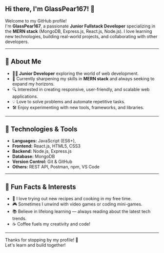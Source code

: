 

## Hi there, I'm GlassPear167! 👋

Welcome to my GitHub profile!  
I'm **GlassPear167**, a passionate **Junior Fullstack Developer** specializing in the **MERN stack** (MongoDB, Express.js, React.js, Node.js). I love learning new technologies, building real-world projects, and collaborating with other developers.

---

## 🚀 About Me

- 🧑‍💻 **Junior Developer** exploring the world of web development.
- 🌱 Currently sharpening my skills in **MERN stack** and always seeking to expand my horizons.
- 🔍 Interested in creating responsive, user-friendly, and scalable web applications.
- 💡 Love to solve problems and automate repetitive tasks.
- 🛠️ Enjoy experimenting with new tools, frameworks, and libraries.

---

## 🧰 Technologies & Tools

- **Languages:** JavaScript (ES6+), 
- **Frontend:** React.js, HTML5, CSS3
- **Backend:** Node.js, Express.js
- **Database:** MongoDB
- **Version Control:** Git & GitHub
- **Others:** REST API, Postman, npm, VS Code

---

## 🎯 Fun Facts & Interests

- 🥑 I love trying out new recipes and cooking in my free time.
- 🎮 Sometimes I unwind with video games or coding mini-games.
- 📚 Believe in lifelong learning — always reading about the latest tech trends.
- ☕ Coffee fuels my creativity and code!




---

Thanks for stopping by my profile! 🚀  
Let's learn and build together!



